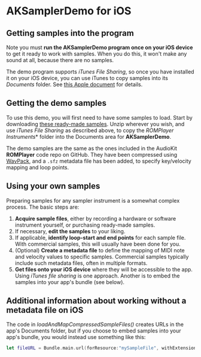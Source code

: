 # AKSamplerDemo for iOS

## Getting samples into the program
Note you must **run the AKSamplerDemo program once on your iOS device** to get it ready to work with samples. When you do this, it won't make any sound at all, because there are no samples.

The demo program supports *iTunes File Sharing*, so once you have installed it on your iOS device, you can use iTunes to copy samples into its *Documents* folder. See [this Apple document](https://support.apple.com/en-ca/HT201301) for details.

## Getting the demo samples
To use this demo, you will first need to have some samples to load. Start by downloading [these ready-made samples](http://audiokit.io/downloads/ROMPlayerInstruments.zip). Unzip wherever you wish, and use *iTunes File Sharing* as described above, to copy the *ROMPlayer Instruments** folder into the Documents area for **AKSamplerDemo**.

The demo samples are the same as the ones included in the AudioKit **ROMPlayer** code repo on GitHub. They have been compressed using [WavPack](http://www.wavpack.com), and a `.sfz` metadata file has been added, to specify key/velocity mapping and loop points.

## Using your own samples
Preparing samples for any sampler instrument is a somewhat complex process. The basic steps are:

1. **Acquire sample files**, either by recording a hardware or software instrument yourself, or purchasing ready-made samples.
2. If necessary, **edit the samples** to your liking.
3. If applicable, **identify loop-start and end points** for each sample file. With commercial samples, this will usually have been done for you.
4. (Optional) **Create a metadata file** to define the mapping of MIDI note and velocity values to specific samples. Commercial samples typically include such metadata files, often in multiple formats.
5. **Get files onto your iOS device** where they will be accessible to the app. Using *iTunes file sharing* is one approach. Another is to embed the samples into your app's bundle (see below).

## Additional information about working without a metadata file on iOS

The code in *loadAndMapCompressedSampleFiles()* creates URLs in the app's Documents folder, but if you choose to embed samples into your app's bundle, you would instead use something like this:

```Swift
let fileURL = Bundle.main.url(forResource:"mySampleFile", withExtension: "wav")
```
